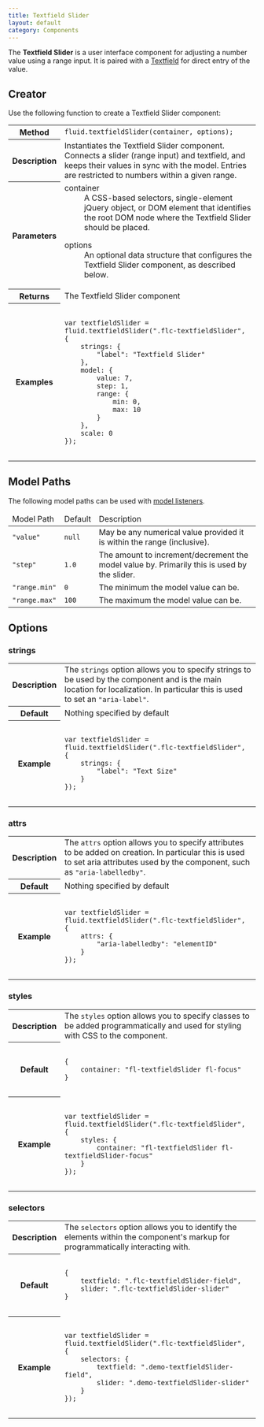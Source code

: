 ```yaml
---
title: Textfield Slider
layout: default
category: Components
---
```


The **Textfield Slider** is a user interface component for adjusting a number value using a range input. It is paired with a [Textfield](Textfield.md) for direct entry of the value.

## Creator ##

Use the following function to create a Textfield Slider component:

<table>
    <tbody>
        <tr>
            <th>Method</th>
            <td>
                <code>fluid.textfieldSlider(container, options);</code>
            </td>
        </tr>
        <tr>
            <th>Description</th>
            <td>
                Instantiates the Textfield Slider component. Connects a slider (range input) and textfield, and keeps their values in sync with the model. Entries are restricted to numbers within a given range.
            </td>
        </tr>
        <tr>
            <th>Parameters</th>
            <td>
                <dl>
                    <dt>container</dt>
                    <dd>
                        A CSS-based selectors, single-element jQuery object, or DOM element that identifies the root DOM node where the Textfield Slider should be placed.
                    </dd>
                </dl>
                <dl>
                    <dt>options</dt>
                    <dd>
                        An optional data structure that configures the Textfield Slider component, as described below.
                    </dd>
                </dl>
            </td>
        </tr>
        <tr>
            <th>Returns</th>
            <td>The Textfield Slider component</td>
        </tr>
        <tr>
            <th>Examples</th>
            <td>
<pre>
<code>
var textfieldSlider = fluid.textfieldSlider(".flc-textfieldSlider", {
    strings: {
        "label": "Textfield Slider"
    },
    model: {
        value: 7,
        step: 1,
        range: {
            min: 0,
            max: 10
        }
    },
    scale: 0
});
</code>
</pre>
            </td>
        </tr>
    </tbody>
</table>

## Model Paths ##

The following model paths can be used with [model listeners](ChangeApplierAPI.md).

<table>
    <thead>
        <tr>
            <td>Model Path</td>
            <td>Default</td>
            <td>Description</td>
        </tr>
    </thead>
    <tbody>
        <tr>
            <td>
                <code>"value"</code>
            </td>
            <td>
                <code>null</code>
            </td>
            <td>
                May be any numerical value provided it is within the range (inclusive).
            </td>
        </tr>
        <tr>
            <td>
                <code>"step"</code>
            </td>
            <td>
                <code>1.0</code>
            </td>
            <td>
                The amount to increment/decrement the model value by. Primarily this is used by the slider.
            </td>
        </tr>
        <tr>
            <td>
                <code>"range.min"</code>
            </td>
            <td>
                <code>0</code>
            </td>
            <td>
                The minimum the model value can be.
            </td>
        </tr>
        <tr>
            <td>
                <code>"range.max"</code>
            </td>
            <td>
                <code>100</code>
            </td>
            <td>
                The maximum the model value can be.
            </td>
        </tr>
    </tbody>
</table>

## Options ##

### strings ###

<table>
    <tbody>
        <tr>
            <th>Description</th>
            <td>
                The <code>strings</code> option allows you to specify strings to be used by the component and is the main location for localization. In particular this is used to set an <code>"aria-label"</code>.
            </td>
        </tr>
        <tr>
            <th>Default</th>
            <td>Nothing specified by default</td>
        </tr>
        <tr>
            <th>Example</th>
            <td>
<pre>
<code>
var textfieldSlider = fluid.textfieldSlider(".flc-textfieldSlider", {
    strings: {
        "label": "Text Size"
    }
});
</code>
</pre>
            </td>
        </tr>
    </tbody>
</table>

### attrs ###

<table>
    <tbody>
        <tr>
            <th>Description</th>
            <td>
                The <code>attrs</code> option allows you to specify attributes to be added on creation. In particular this is used to set aria attributes used by the component, such as <code>"aria-labelledby"</code>.
            </td>
        </tr>
        <tr>
            <th>Default</th>
            <td>Nothing specified by default</td>
        </tr>
        <tr>
            <th>Example</th>
            <td>
<pre>
<code>
var textfieldSlider = fluid.textfieldSlider(".flc-textfieldSlider", {
    attrs: {
        "aria-labelledby": "elementID"
    }
});
</code>
</pre>
            </td>
        </tr>
    </tbody>
</table>

### styles ###

<table>
    <tbody>
        <tr>
            <th>Description</th>
            <td>
                The <code>styles</code> option allows you to specify classes to be added programmatically and used for styling with CSS to the component.
            </td>
        </tr>
        <tr>
            <th>Default</th>
            <td>
<pre>
<code>
{
    container: "fl-textfieldSlider fl-focus"
}
</code>
</pre>
            </td>
        </tr>
        <tr>
            <th>Example</th>
            <td>
<pre>
<code>
var textfieldSlider = fluid.textfieldSlider(".flc-textfieldSlider", {
    styles: {
        container: "fl-textfieldSlider fl-textfieldSlider-focus"
    }
});
</code>
</pre>
            </td>
        </tr>
    </tbody>
</table>


### selectors ###

<table>
    <tbody>
        <tr>
            <th>Description</th>
            <td>
                The <code>selectors</code> option allows you to identify the elements within the component's markup for programmatically interacting with.
            </td>
        </tr>
        <tr>
            <th>Default</th>
            <td>
<pre>
<code>
{
    textfield: ".flc-textfieldSlider-field",
    slider: ".flc-textfieldSlider-slider"
}
</code>
</pre>
            </td>
        </tr>
        <tr>
            <th>Example</th>
            <td>
<pre>
<code>
var textfieldSlider = fluid.textfieldSlider(".flc-textfieldSlider", {
    selectors: {
        textfield: ".demo-textfieldSlider-field",
        slider: ".demo-textfieldSlider-slider"
    }
});
</code>
</pre>
            </td>
        </tr>
    </tbody>
</table>
